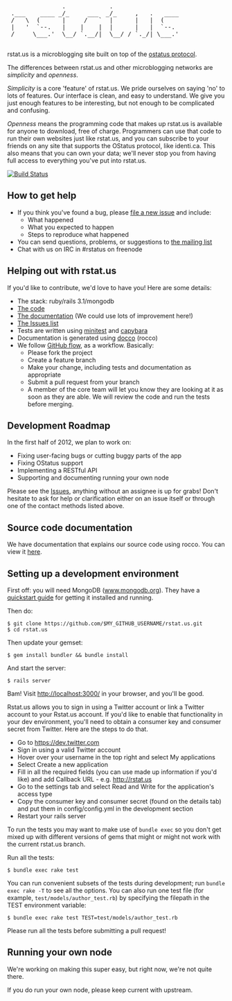 <pre>
               .            .
 .___    ____ _/_     ___  _/_     ,   .   ____
 /   \  (      |     /   `  |      |   |  (
 |   '  `--.   |    |    |  |      |   |  `--.
 /     \___.'  \__/ `.__/|  \__/ / `._/| \___.'

</pre>

rstat.us is a microblogging site built on top of the [ostatus
protocol](http://status.net/wiki/OStatus).

The differences between rstat.us and other microblogging networks are *simplicity* and *openness*.

*Simplicity* is a core 'feature' of rstat.us. We pride ourselves on saying 'no' to lots of features. Our interface is clean, and easy to understand. We give you just enough features to be interesting, but not enough to be complicated and confusing.

*Openness* means the programming code that makes up rstat.us is available for anyone to download, free of charge. Programmers can use that code to run their own websites just like rstat.us, and you can subscribe to your friends on any site that supports the OStatus protocol, like identi.ca. This also means that you can own your data; we'll never stop you from having full access to everything you've put into rstat.us.

[![Build Status](https://secure.travis-ci.org/hotsh/rstat.us.png)](http://travis-ci.org/hotsh/rstat.us)

How to get help
---------------

- If you think you've found a bug, please [file a new issue](http://github.com/hotsh/rstat.us/issues) and include:
  - What happened
  - What you expected to happen
  - Steps to reproduce what happened
- You can send questions, problems, or suggestions to [the mailing list](http://librelist.com/browser/rstatus/)
- Chat with us on IRC in #rstatus on freenode

Helping out with rstat.us
-------------------------

If you'd like to contribute, we'd love to have you! Here are some details:

- The stack: ruby/rails 3.1/mongodb
- [The code][code]
- [The documentation][docs] (We could use lots of improvement here!)
- [The Issues list][issues]
- Tests are written using [minitest][minitest] and [capybara][capy]
- Documentation is generated using [docco][docco] (rocco)
- We follow [GitHub flow][flow], as a workflow. Basically:
  - Please fork the project
  - Create a feature branch
  - Make your change, including tests and documentation as appropriate
  - Submit a pull request from your branch
  - A member of the core team will let you know they are looking at it as soon as they are able. We will review the code and run the tests before merging.

[code]: http://github.com/hotsh/rstat.us
[docs]: http://hotsh.github.com/rstat.us/
[issues]: http://github.com/hotsh/rstat.us/issues
[flow]: http://scottchacon.com/2011/08/31/github-flow.html
[minitest]: https://github.com/seattlerb/minitest
[capy]: https://github.com/jnicklas/capybara
[docco]: https://github.com/jashkenas/docco

## Development Roadmap

In the first half of 2012, we plan to work on:

- Fixing user-facing bugs or cutting buggy parts of the app
- Fixing OStatus support
- Implementing a RESTful API
- Supporting and documenting running your own node

Please see the [Issues](http://github.com/hotsh/rstat.us/issues), anything without an assignee is up for grabs! Don't hesitate to ask for help or clarification either on an issue itself or through one of the contact methods listed above.

Source code documentation
-------------------------

We have documentation that explains our source code using rocco.
You can view it [here](http://hotsh.github.com/rstat.us/).


Setting up a development environment
------------------------------------

First off: you will need MongoDB (www.mongodb.org).  They have a [quickstart
guide][mongo-quickstart] for getting it installed and running.

Then do:

    $ git clone https://github.com/$MY_GITHUB_USERNAME/rstat.us.git
    $ cd rstat.us

Then update your gemset:

    $ gem install bundler && bundle install

And start the server:

    $ rails server

Bam! Visit <http://localhost:3000/> in your browser, and you'll be good.

Rstat.us allows you to sign in using a Twitter account or link a Twitter
account to your Rstat.us account.  If you'd like to enable that
functionality in your dev environment, you'll need to obtain a consumer key and consumer
secret from Twitter.  Here are the steps to do that.

- Go to https://dev.twitter.com
- Sign in using a valid Twitter account
- Hover over your username in the top right and select My applications
- Select Create a new application
- Fill in all the required fields (you can use made up information if
  you'd like) and add Callback URL - e.g. http://rstat.us
- Go to the settings tab and select Read and Write for the application's
  access type
- Copy the consumer key and consumer secret (found on the details tab)
  and put them in config/config.yml in the development section
- Restart your rails server

To run the tests you may want to make use of `bundle exec` so you don't get
mixed up with different versions of gems that might or might not work with
the current rstat.us branch.

Run all the tests:

    $ bundle exec rake test

You can run convenient subsets of the tests during development; run `bundle exec rake -T` to see all the options. You can also run one test file (for example, `test/models/author_test.rb`) by specifying the filepath in the TEST environment variable:

    $ bundle exec rake test TEST=test/models/author_test.rb

Please run all the tests before submitting a pull request!

[mongo-quickstart]: http://www.mongodb.org/display/DOCS/Quickstart

Running your own node
---------------------

We're working on making this super easy, but right now, we're not quite there.

If you do run your own node, please keep current with upstream.
